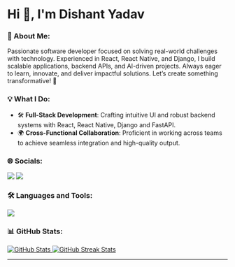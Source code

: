 # Hi 👋, I'm Dishant Yadav

### 💫 About Me:
Passionate software developer focused on solving real-world challenges with technology. Experienced in React, React Native, and Django, I build scalable applications, backend APIs, and AI-driven projects. Always eager to learn, innovate, and deliver impactful solutions. Let’s create something transformative! 🚀

### 💡 What I Do:
- 🛠️ **Full-Stack Development**: Crafting intuitive UI and robust backend systems with React, React Native, Django and FastAPI.
- 🌍 **Cross-Functional Collaboration**: Proficient in working across teams to achieve seamless integration and high-quality output.

### 🌐 Socials:
[![](https://skillicons.dev/icons?i=linkedin)](https://linkedin.com/in/dishant-yadav)
[![](https://skillicons.dev/icons?i=twitter)](https://x.com/dishantyadav599)

### 🛠️ Languages and Tools:
<p><img src="https://skillicons.dev/icons?i=html,css,javascript,typescript,react,redux,tailwind,materialui,django,fastapi,nodejs,expressjs,mysql,mongodb,java,python,vscode,postman,git,github,npm,linux,docker,aws&perline=8" ></p>

### 📊 GitHub Stats:
<p align="left">
  <a href="#">
      <img src="https://github-readme-stats.vercel.app/api?username=dishant-yadav&theme=merko&hide_border=false&include_all_commits=true&count_private=true" alt="GitHub Stats">
      <img src="https://github-readme-streak-stats.herokuapp.com/?user=dishant-yadav&theme=merko&hide_border=false" alt="GitHub Streak Stats">
  </a>
 </p>  
 
---
